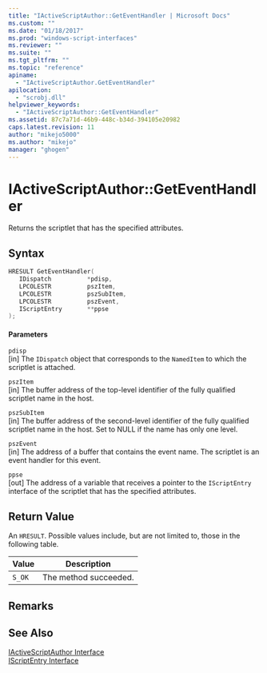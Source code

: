 ```yaml
---
title: "IActiveScriptAuthor::GetEventHandler | Microsoft Docs"
ms.custom: ""
ms.date: "01/18/2017"
ms.prod: "windows-script-interfaces"
ms.reviewer: ""
ms.suite: ""
ms.tgt_pltfrm: ""
ms.topic: "reference"
apiname: 
  - "IActiveScriptAuthor.GetEventHandler"
apilocation: 
  - "scrobj.dll"
helpviewer_keywords: 
  - "IActiveScriptAuthor::GetEventHandler"
ms.assetid: 87c7a71d-46b9-448c-b34d-394105e20982
caps.latest.revision: 11
author: "mikejo5000"
ms.author: "mikejo"
manager: "ghogen"
---
```

# IActiveScriptAuthor::GetEventHandler
Returns the scriptlet that has the specified attributes.  
  
## Syntax  
  
```cpp
HRESULT GetEventHandler(  
   IDispatch          *pdisp,  
   LPCOLESTR          pszItem,  
   LPCOLESTR          pszSubItem,  
   LPCOLESTR          pszEvent,  
   IScriptEntry       **ppse  
);  
```  
  
#### Parameters  
 `pdisp`  
 [in] The `IDispatch` object that corresponds to the `NamedItem` to which the scriptlet is attached.  
  
 `pszItem`  
 [in] The buffer address of the top-level identifier of the fully qualified scriptlet name in the host.  
  
 `pszSubItem`  
 [in] The buffer address of the second-level identifier of the fully qualified scriptlet name in the host. Set to NULL if the name has only one level.  
  
 `pszEvent`  
 [in] The address of a buffer that contains the event name. The scriptlet is an event handler for this event.  
  
 `ppse`  
 [out] The address of a variable that receives a pointer to the `IScriptEntry` interface of the scriptlet that has the specified attributes.  
  
## Return Value  
 An `HRESULT`. Possible values include, but are not limited to, those in the following table.  
  
|Value|Description|  
|-----------|-----------------|  
|`S_OK`|The method succeeded.|  
  
## Remarks  
  
## See Also  
 [IActiveScriptAuthor Interface](../../winscript/reference/iactivescriptauthor-interface.md)   
 [IScriptEntry Interface](../../winscript/reference/iscriptentry-interface.md)